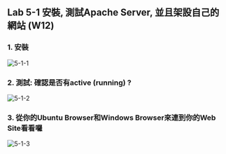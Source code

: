 ## Lab 5-1 安裝, 測試Apache Server, 並且架設自己的網站 (W12)
### 1. 安裝 
![5-1-1](https://user-images.githubusercontent.com/89326999/175783036-bb613ef3-18bb-45f2-b0c3-89796e485520.png)
### 2. 測試: 確認是否有active (running) ?
![5-1-2](https://user-images.githubusercontent.com/89326999/175783062-c168bf1d-f928-4b36-826e-32780f4cabb2.png)
### 3. 從你的Ubuntu Browser和Windows Browser來連到你的Web Site看看囉
![5-1-3](https://user-images.githubusercontent.com/89326999/175783086-898b0fb0-0bb9-4dac-a910-d577e1fb2070.png)
